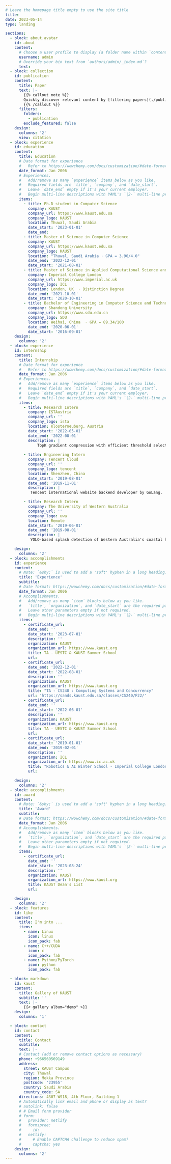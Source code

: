 ```yaml
---
# Leave the homepage title empty to use the site title
title:
date: 2023-05-14
type: landing

sections:
  - block: about.avatar
    id: about
    content:
      # Choose a user profile to display (a folder name within `content/authors/`)
      username: admin
      # Override your bio text from `authors/admin/_index.md`?
      text:
  - block: collection
    id: publication
    content:
      title: Paper
      text: |-
        {{% callout note %}}
        Quickly discover relevant content by [filtering papers](./publication/).
        {{% /callout %}}
      filters:
        folders:
          - publication
        exclude_featured: false
    design:
      columns: '2'
      view: citation
  - block: experience
    id: education
    content:
      title: Education
      # Date format for experience
      #   Refer to https://wowchemy.com/docs/customization/#date-format
      date_format: Jan 2006
      # Experiences.
      #   Add/remove as many `experience` items below as you like.
      #   Required fields are `title`, `company`, and `date_start`.
      #   Leave `date_end` empty if it's your current employer.
      #   Begin multi-line descriptions with YAML's `|2-` multi-line prefix.
      items:
        - title: Ph.D student in Computer Science
          company: KAUST
          company_url: https://www.kaust.edu.sa
          company_logo: KAUST
          location: Thuwal, Saudi Arabia
          date_start: '2023-01-01'
          date_end:
        - title: Master of Science in Computer Science
          company: KAUST
          company_url: https://www.kaust.edu.sa
          company_logo: KAUST
          location: "Thuwal, Saudi Arabia · GPA = 3.90/4.0"
          date_end: '2022-12-01'
          date_start: '2021-08-01'
        - title: Master of Science in Applied Computational Science and Engineering
          company: Imperial College London
          company_url: https://www.imperial.ac.uk
          company_logo: ICL
          location: London, UK  · Distinction Degree
          date_end: '2021-10-01'
          date_start: '2020-10-01'
        - title: Bachelor of Engineering in Computer Science and Technology
          company: Shandong University
          company_url: https://www.sdu.edu.cn
          company_logo: SDU
          location: Weihai, China  · GPA = 89.34/100
          date_end: '2020-06-01'
          date_start: '2016-09-01'
    design:
      columns: '2'
  - block: experience
    id: internship
    content:
      title: Internship
      # Date format for experience
      #   Refer to https://wowchemy.com/docs/customization/#date-format
      date_format: Jan 2006
      # Experiences.
      #   Add/remove as many `experience` items below as you like.
      #   Required fields are `title`, `company`, and `date_start`.
      #   Leave `date_end` empty if it's your current employer.
      #   Begin multi-line descriptions with YAML's `|2-` multi-line prefix.
      items:
        - title: Research Intern
          company: ISTAustria
          company_url: ''
          company_logo: ista
          location: Klosterneuburg, Austria
          date_start: '2022-05-01'
          date_end: '2022-08-01'
          description: |
              TopK gradient compression with efficient threshold selection by CUDA/C++.
              
        - title: Engineering Intern
          company: Tencent Cloud
          company_url: ''
          company_logo: tencent
          location: Shenzhen, China
          date_start: '2019-08-01'
          date_end: '2019-11-01'
          description: |
           Tencent international website backend developer by GoLang.

        - title: Research Intern
          company: The University of Western Australia
          company_url: ''
          company_logo: uwa
          location: Remote
          date_start: '2019-06-01'
          date_end: '2019-08-01'
          description: |
           YOLO-based splash detection of Western Australia's coastal highway by Python.

    design:
      columns: '2'
  - block: accomplishments
    id: experience
    content:
      # Note: `&shy;` is used to add a 'soft' hyphen in a long heading.
      title: 'Experience'
      subtitle:
      # Date format: https://wowchemy.com/docs/customization/#date-format
      date_format: Jan 2006
      # Accomplishments.
      #   Add/remove as many `item` blocks below as you like.
      #   `title`, `organization`, and `date_start` are the required parameters.
      #   Leave other parameters empty if not required.
      #   Begin multi-line descriptions with YAML's `|2-` multi-line prefix.
      items:
        - certificate_url:
          date_end: ''
          date_start: '2023-07-01'
          description: ''
          organization: KAUST
          organization_url: https://www.kaust.org
          title: TA - UESTC & KAUST Summer School
          url: 
        - certificate_url:
          date_end: '2022-12-01'
          date_start: '2022-08-01'
          description: ''
          organization: KAUST
          organization_url: https://www.kaust.org
          title: "TA - CS240 : Computing Systems and Concurrency"
          url: 'https://sands.kaust.edu.sa/classes/CS240/F22/'
        - certificate_url:
          date_end: ''
          date_start: '2022-06-01'
          description: ''
          organization: KAUST
          organization_url: https://www.kaust.org
          title: TA - UESTC & KAUST Summer School
          url: 
        - certificate_url:
          date_start: '2019-01-01'
          date_end: '2019-02-01'
          description: ''
          organization: ICL
          organization_url: https://www.ic.ac.uk
          title: "Robotics & AI Winter School - Imperial College London Hamlyn Center"
          url: 

    design:
      columns: '2'
  - block: accomplishments
    id: award
    content:
      # Note: `&shy;` is used to add a 'soft' hyphen in a long heading.
      title: 'Award'
      subtitle:
      # Date format: https://wowchemy.com/docs/customization/#date-format
      date_format: Jan 2006
      # Accomplishments.
      #   Add/remove as many `item` blocks below as you like.
      #   `title`, `organization`, and `date_start` are the required parameters.
      #   Leave other parameters empty if not required.
      #   Begin multi-line descriptions with YAML's `|2-` multi-line prefix.
      items:
        - certificate_url:
          date_end: ''
          date_start: '2023-08-24'
          description: ''
          organization: KAUST
          organization_url: https://www.kaust.org
          title: KAUST Dean's List
          url: 

    design:
      columns: '2'
  - block: features
    id: like
    content:
      title: I'm into ...
      items:
        - name: Linux
          icon: linux
          icon_pack: fab
        - name: C++/CUDA
          icon: c
          icon_pack: fab
        - name: Python/PyTorch
          icon: python
          icon_pack: fab

  - block: markdown
    id: kaust
    content:
      title: Gallery of KAUST
      subtitle: ''
      text: |-
        {{< gallery album="demo" >}}
    design:
      columns: '1'

  - block: contact
    id: contact
    content:
      title: Contact
      subtitle:
      text: |-
      # Contact (add or remove contact options as necessary)
      phone: +966560569149
      address:
        street: KAUST Campus
        city: Thuwal
        region: Mekka Province
        postcode: '23955'
        country: Saudi Arabia
        country_code: SA
      directions: 4307-WS18, 4th Floor, Building 1
      # Automatically link email and phone or display as text?
      # autolink: false
      # # Email form provider
      # form:
      #   provider: netlify
      #   formspree:
      #     id:
      #   netlify:
      #     # Enable CAPTCHA challenge to reduce spam?
      #     captcha: yes
    design:
      columns: '2'
---
```

